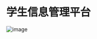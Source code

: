 
# 学生信息管理平台

![image](https://user-images.githubusercontent.com/26055479/129397225-567f66f0-c2e3-42d0-bd52-c8457ca39197.png)



